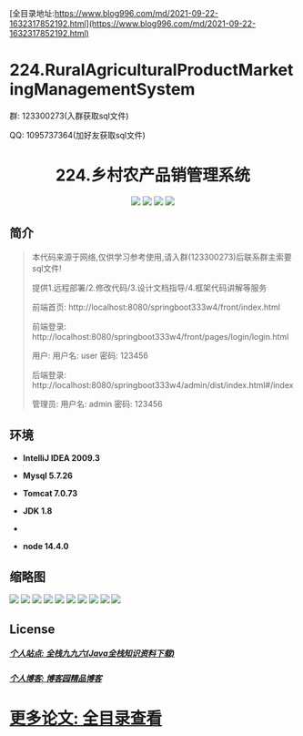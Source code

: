 [全目录地址:https://www.blog996.com/md/2021-09-22-1632317852192.html](https://www.blog996.com/md/2021-09-22-1632317852192.html)
# 224.RuralAgriculturalProductMarketingManagementSystem

<p>群: 123300273(入群获取sql文件)</p>
<p>QQ: 1095737364(加好友获取sql文件)</p>

<p><h1 align="center">224.乡村农产品销管理系统</h1></p>


<p align="center">
	<img src="https://img.shields.io/badge/jdk-1.8-orange.svg"/>
    <img src="https://img.shields.io/badge/springboot-5.x-lightgrey.svg"/>
    <img src="https://img.shields.io/badge/vue-3.x-blue.svg"/>
    <img src="https://img.shields.io/badge/html-5.x-yellow.svg"/>
</p>

## 简介


> 本代码来源于网络,仅供学习参考使用,请入群(123300273)后联系群主索要sql文件!
>
> 提供1.远程部署/2.修改代码/3.设计文档指导/4.框架代码讲解等服务
> 
> 前端首页: http://localhost:8080/springboot333w4/front/index.html
>
> 前端登录: http://localhost:8080/springboot333w4/front/pages/login/login.html
>
> 用户: 用户名: user 密码: 123456
>
> 后端登录: http://localhost:8080/springboot333w4/admin/dist/index.html#/index
>
> 管理员: 用户名: admin 密码: 123456



## 环境

- <b>IntelliJ IDEA 2009.3</b>

- <b>Mysql 5.7.26</b>

- <b>Tomcat 7.0.73</b>

- <b>JDK 1.8</b>
- 
- <b>node 14.4.0</b>




## 缩略图

![](https://img2023.cnblogs.com/blog/588112/202302/588112-20230226161745195-1024950391.png)
![](https://img2023.cnblogs.com/blog/588112/202302/588112-20230226161753776-2061040005.png)
![](https://img2023.cnblogs.com/blog/588112/202302/588112-20230226161802193-751216991.png)
![](https://img2023.cnblogs.com/blog/588112/202302/588112-20230226161808500-1693085636.png)
![](https://img2023.cnblogs.com/blog/588112/202302/588112-20230226161812853-488154709.png)
![](https://img2023.cnblogs.com/blog/588112/202302/588112-20230226161816846-439664712.png)
![](https://img2023.cnblogs.com/blog/588112/202302/588112-20230226161824520-658284210.png)
![](https://img2023.cnblogs.com/blog/588112/202302/588112-20230226161831813-1262052283.png)
![](https://img2023.cnblogs.com/blog/588112/202302/588112-20230226161836230-1824768915.png)
![](https://img2023.cnblogs.com/blog/588112/202302/588112-20230226161840469-1197988282.png)


## License

##### [个人站点: 全栈九九六(Java全栈知识资料下载)](https://www.blog996.com/)
##### [个人博客: 博客园精品博客](https://www.cnblogs.com/yysbolg/)
# [更多论文: 全目录查看](https://www.blog996.com/md/2021-09-22-1632317852192.html)





